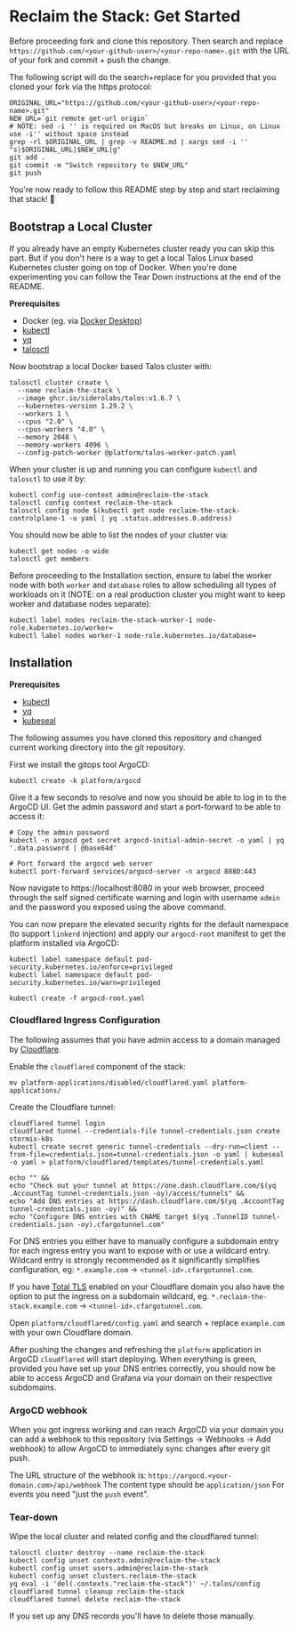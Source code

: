 # Reclaim the Stack: Get Started

Before proceeding fork and clone this repository. Then search and replace `https://github.com/<your-github-user>/<your-repo-name>.git` with the URL of your fork and commit + push the change.

The following script will do the search+replace for you provided that you cloned your fork via the https protocol:

```
ORIGINAL_URL="https://github.com/<your-github-user>/<your-repo-name>.git"
NEW_URL=`git remote get-url origin`
# NOTE: sed -i '' is required on MacOS but breaks on Linux, on Linux use -i'' without space instead
grep -rl $ORIGINAL_URL | grep -v README.md | xargs sed -i '' "s|$ORIGINAL_URL|$NEW_URL|g"
git add .
git commit -m "Switch repository to $NEW_URL"
git push
```

You're now ready to follow this README step by step and start reclaiming that stack! 💪

## Bootstrap a Local Cluster

If you already have an empty Kubernetes cluster ready you can skip this part. But if you don't here is a way to get a local Talos Linux based Kubernetes cluster going on top of Docker. When you're done experimenting you can follow the Tear Down instructions at the end of the README.

**Prerequisites**

- Docker (eg. via [Docker Desktop](https://www.docker.com/products/docker-desktop/))
- [kubectl](https://kubernetes.io/docs/tasks/tools/#kubectl)
- [yq](https://github.com/mikefarah/yq#install)
- [talosctl](https://www.talos.dev/v1.6/introduction/getting-started/#talosctl)

Now bootstrap a local Docker based Talos cluster with:

```
talosctl cluster create \
  --name reclaim-the-stack \
  --image ghcr.io/siderolabs/talos:v1.6.7 \
  --kubernetes-version 1.29.2 \
  --workers 1 \
  --cpus "2.0" \
  --cpus-workers "4.0" \
  --memory 2048 \
  --memory-workers 4096 \
  --config-patch-worker @platform/talos-worker-patch.yaml
```

When your cluster is up and running you can configure `kubectl` and `talosctl` to use it by:

```
kubectl config use-context admin@reclaim-the-stack
talosctl config context reclaim-the-stack
talosctl config node $(kubectl get node reclaim-the-stack-controlplane-1 -o yaml | yq .status.addresses.0.address)
```

You should now be able to list the nodes of your cluster via:

```
kubectl get nodes -o wide
talosctl get members
```

Before proceeding to the Installation section, ensure to label the worker node with both `worker` and `database` roles to allow scheduling all types of workloads on it (NOTE: on a real production cluster you might want to keep worker and database nodes separate):

```
kubectl label nodes reclaim-the-stack-worker-1 node-role.kubernetes.io/worker=
kubectl label nodes worker-1 node-role.kubernetes.io/database=
```

## Installation

**Prerequisites**

- [kubectl](https://kubernetes.io/docs/tasks/tools/#kubectl)
- [yq](https://github.com/mikefarah/yq#install)
- [kubeseal](https://github.com/bitnami-labs/sealed-secrets#homebrew)

The following assumes you have cloned this repository and changed current working directory into the git repository.

First we install the gitops tool ArgoCD:

```
kubectl create -k platform/argocd
```

Give it a few seconds to resolve and now you should be able to log in to the ArgoCD UI. Get the admin password and start a port-forward to be able to access it:

```
# Copy the admin password
kubectl -n argocd get secret argocd-initial-admin-secret -o yaml | yq '.data.password | @base64d'

# Port forward the argocd web server
kubectl port-forward services/argocd-server -n argocd 8080:443
```

Now navigate to https://localhost:8080 in your web browser, proceed through the self signed certificate warning and login with username `admin` and the password you exposed using the above command.

You can now prepare the elevated security rights for the default namespace (to support `linkerd` injection) and apply our `argocd-root` manifest to get the platform installed via ArgoCD:

```
kubectl label namespace default pod-security.kubernetes.io/enforce=privileged
kubectl label namespace default pod-security.kubernetes.io/warn=privileged

kubectl create -f argocd-root.yaml
```

### Cloudflared Ingress Configuration

The following assumes that you have admin access to a domain managed by [Cloudflare](https://cloudflare.com).

Enable the `cloudflared` component of the stack:

```
mv platform-applications/disabled/cloudflared.yaml platform-applications/
```

Create the Cloudflare tunnel:

```
cloudflared tunnel login
cloudflared tunnel --credentials-file tunnel-credentials.json create stormix-k8s
kubectl create secret generic tunnel-credentials --dry-run=client --from-file=credentials.json=tunnel-credentials.json -o yaml | kubeseal -o yaml > platform/cloudflared/templates/tunnel-credentials.yaml

echo "" &&
echo "Check out your tunnel at https://one.dash.cloudflare.com/$(yq .AccountTag tunnel-credentials.json -oy)/access/tunnels" &&
echo "Add DNS entries at https://dash.cloudflare.com/$(yq .AccountTag tunnel-credentials.json -oy)" &&
echo "Configure DNS entries with CNAME target $(yq .TunnelID tunnel-credentials.json -oy).cfargotunnel.com"
```

For DNS entries you either have to manually configure a subdomain entry for each ingress entry you want to expose with or use a wildcard entry. Wildcard entry is strongly recommended as it significantly simplifies configuration, eg: `*.example.com` -> `<tunnel-id>.cfargotunnel.com`.

If you have [Total TLS](https://developers.cloudflare.com/ssl/edge-certificates/additional-options/total-tls/) enabled on your Cloudflare domain you also have the option to put the ingress on a subdomain wildcard, eg. `*.reclaim-the-stack.example.com` -> `<tunnel-id>.cfargotunnel.com`.

Open `platform/cloudflared/config.yaml` and search + replace `example.com` with your own Cloudflare domain.

After pushing the changes and refreshing the `platform` application in ArgoCD `cloudflared` will start deploying. When everything is green, provided you have set up your DNS entries correctly, you should now be able to access ArgoCD and Grafana via your domain on their respective subdomains.

### ArgoCD webhook

When you got ingress working and can reach ArgoCD via your domain you can add a webhook to this repository (via Settings -> Webhooks -> Add webhook) to allow ArgoCD to immediately sync changes after every git push.

The URL structure of the webhook is: `https://argocd.<your-domain.com>/api/webhook`
The content type should be `application/json`
For events you need "just the `push` event".

### Tear-down

Wipe the local cluster and related config and the cloudflared tunnel:

```
talosctl cluster destroy --name reclaim-the-stack
kubectl config unset contexts.admin@reclaim-the-stack
kubectl config unset users.admin@reclaim-the-stack
kubectl config unset clusters.reclaim-the-stack
yq eval -i 'del(.contexts."reclaim-the-stack")' ~/.talos/config
cloudflared tunnel cleanup reclaim-the-stack
cloudflared tunnel delete reclaim-the-stack
```

If you set up any DNS records you'll have to delete those manually.
